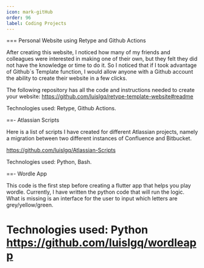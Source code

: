 ```yaml
---
icon: mark-gitHub
order: 96
label: Coding Projects
---
```


=== Personal Website using Retype and Github Actions

After creating this website, I noticed how many of my friends and colleagues were interested in making one of their own, but they felt they did not have the knowledge or time to do it. So I noticed that if I took advantage of Github´s Template function, I would allow anyone with a Github account the ability to create their website in a few clicks.

The following repository has all the code and instructions needed to create your website: 
https://github.com/luislgq/retype-template-website#readme

Technologies used: Retype, Github Actions.

==- Atlassian Scripts

Here is a list of scripts I have created for different Atlassian projects, namely a migration between two different instances of Confluence and Bitbucket.


https://github.com/luislgq/Atlassian-Scripts

Technologies used: Python, Bash. 

==- Wordle App

This code is the first step before creating a flutter app that helps you play wordle. Currently, I have written the python code that will run the logic. What is missing is an interface for the user to input which letters are grey/yellow/green.

Technologies used: Python
https://github.com/luislgq/wordleapp
===
